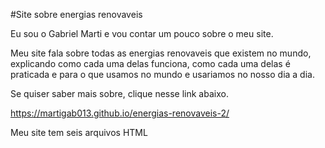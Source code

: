 #Site sobre energias renovaveis

Eu sou o Gabriel Marti e vou contar um pouco sobre o meu site.

Meu site fala sobre todas as energias renovaveis que existem no mundo, 
explicando como cada uma delas funciona, como cada uma delas é praticada e
para o que usamos no mundo e usariamos no nosso dia a dia.

Se quiser saber mais sobre, clique nesse link abaixo.

https://martigab013.github.io/energias-renovaveis-2/

Meu site tem seis arquivos HTML
